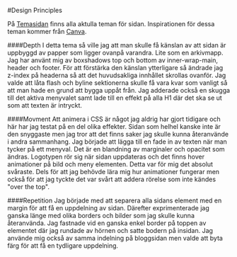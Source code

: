 #Design Principles

På [Temasidan](theme-selector) finns alla aktulla teman för sidan. Inspirationen för dessa teman kommer från [Canva](https://designschool.canva.com/design-elements-principles/).

####Depth
I detta tema så ville jag att man skulle få känslan av att sidan är uppbyggd av papper som ligger ovanpå varandra. Lite som en arkivmapp. Jag har använt mig av boxshadows top och bottom av inner-wrap-main, header och footer. För att förstärka den känslan ytterligare så ändrade jag z-index på headerna så att det huvudsakliga innhållet skrollas ovanför. Jag valde att låta flash och byline sektionerna skulle få vara kvar som vanligt så att man hade en grund att bygga uppåt från. Jag adderade också en skugga till det aktiva menyvalet samt lade till en effekt på alla H1 där det ska se ut som att texten är intryckt.


####Movment
Att animera i CSS är något jag aldrig har gjort tidigare och här har jag testat på en del olika effekter. Sidan som helhel kanske inte är den snyggaste men jag tror att det finns saker jag skulle kunna återanvände i andra sammanhang. Jag började att lägga till en fade in av texten när man tycker på ett menyval. Det är en blandning av marginaler och opacitet som ändras. Logotypen rör sig när sidan uppdateras och det finns hover animationer på bild och meny elementen. Detta var för mig det absolut svåraste. Dels för att jag behövde lära mig hur animationer fungerar men också för att jag tyckte det var svårt att addera rörelse som inte kändes "over the top".



####Repetition
Jag började med att separera alla sidans element med en margin för att få en uppdelning av sidan. Därefter exprimenterade jag ganska länge med olika borders och bilder som jag skulle kunna återanvända. Jag fastnade vid en ganska enkel border på toppen av elementet där jag rundade av hörnen och satte bodern på insidan. Jag använde mig också av samma indelning på bloggsidan men valde att byta färg för att få en tydligare uppdelning.
